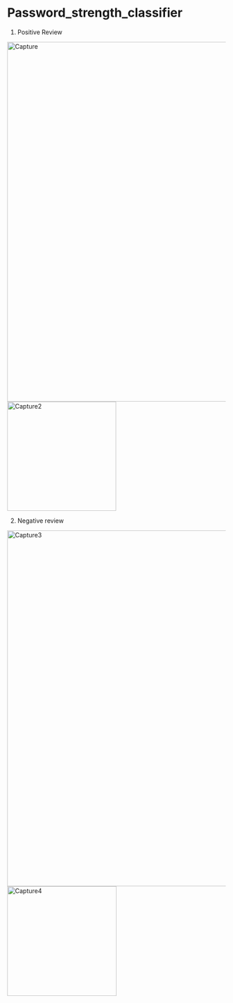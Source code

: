 # Password_strength_classifier
1) Positive Review
<img width="827" alt="Capture" src="https://user-images.githubusercontent.com/43163370/121727341-684db780-cb09-11eb-95c4-0b8f5a1b7bdb.PNG">

<img width="251" alt="Capture2" src="https://user-images.githubusercontent.com/43163370/121727551-afd44380-cb09-11eb-8655-592da470413b.PNG">

2) Negative review
<img width="818" alt="Capture3" src="https://user-images.githubusercontent.com/43163370/121727561-b19e0700-cb09-11eb-8a14-00e76b01722f.PNG">

<img width="252" alt="Capture4" src="https://user-images.githubusercontent.com/43163370/121727570-b498f780-cb09-11eb-9772-a2cab84ea121.PNG">
